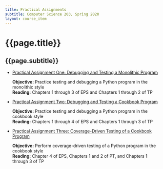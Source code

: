 ```yaml
---
title: Practical Assignments
subtitle: Computer Science 203, Spring 2020
layout: course_item
---
```


# {{page.title}}
## {{page.subtitle}}

<ul>

<li><a href="https://github.com/Allegheny-Computer-Science-203-S2020/cs203-S2020-sheets/releases/download/cs203S2020-sheets-6.0.0/cs203S2020_practical01.pdf">Practical Assignment One: Debugging and Testing a Monolithic Program</a> <p><b>Objective:</b> Practice testing and debugging a Python program in the monolithic style<br><b>Reading:</b> Chapters 1 through 3 of EPS and Chapters 1 through 2 of TP</p>

<li><a href="https://github.com/Allegheny-Computer-Science-203-S2020/cs203-S2020-sheets/releases/download/cs203S2020-sheets-6.0.0/cs203S2020_practical02.pdf">Practical Assignment Two: Debugging and Testing a Cookbook Program</a> <p><b>Objective:</b> Practice testing and debugging a Python program in the cookbook style<br><b>Reading:</b> Chapters 1 through 4 of EPS and Chapters 1 through 3 of TP</p>

<li><a href="https://github.com/Allegheny-Computer-Science-203-S2020/cs203-S2020-sheets/releases/download/cs203S2020-sheets-6.0.0/cs203S2020_practical03.pdf">Practical Assignment Three: Coverage-Driven Testing of a Cookbook Program</a> <p><b>Objective:</b> Perform coverage-driven testing of a Python program in the cookbook style<br><b>Reading:</b> Chapter 4 of EPS, Chapters 1 and 2 of PT, and Chapters 1 through 3 of TP</p>

</ul>
